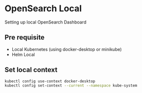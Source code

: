 # OpenSearch Local

Setting up local OpenSearch Dashboard

## Pre requisite

- Local Kubernetes (using docker-desktop or minikube)
- Helm Local

## Set local context

```sh
kubectl config use-context docker-desktop
kubectl config set-context --current --namespace kube-system
```
